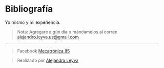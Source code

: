 # Bibliografía 

Yo mismo y mi experiencia.

> Nota: Agregare algún dia o mándamelos al correo alejandro.leyva.us@gmail.com


<!-- text autogenerated footer --><hr><blockquote>Facebook <a href="https://www.facebook.com/mecatronica85/" target="_blank">Mecatrónica 85</a></blockquote><blockquote>Realizado por <a href="https://www.alejandro-leyva.com" target="_blank">Alejandro Leyva</a></blockquote>